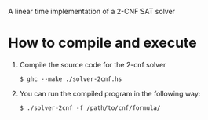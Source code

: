 A linear time implementation of a 2-CNF SAT solver

# How to compile and execute

1. Compile the source code for the 2-cnf solver

    `$ ghc --make ./solver-2cnf.hs`

2. You can run the compiled program in the following way:

    `$ ./solver-2cnf -f /path/to/cnf/formula/`
